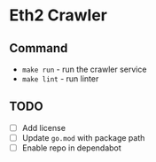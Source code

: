 # Eth2 Crawler

## Command
 * `make run`  - run the crawler service
 * `make lint` - run linter

## TODO
- [ ] Add license
- [ ] Update `go.mod` with package path
- [ ] Enable repo in dependabot
